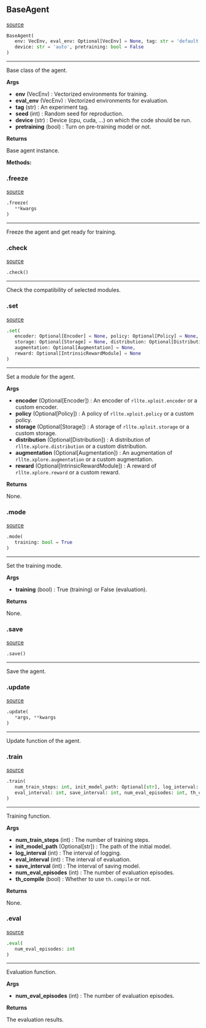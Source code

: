 #


## BaseAgent
[source](https://github.com/RLE-Foundation/rllte/blob/main/rllte/common/prototype/base_agent.py/#L62)
```python 
BaseAgent(
   env: VecEnv, eval_env: Optional[VecEnv] = None, tag: str = 'default', seed: int = 1,
   device: str = 'auto', pretraining: bool = False
)
```


---
Base class of the agent.


**Args**

* **env** (VecEnv) : Vectorized environments for training.
* **eval_env** (VecEnv) : Vectorized environments for evaluation.
* **tag** (str) : An experiment tag.
* **seed** (int) : Random seed for reproduction.
* **device** (str) : Device (cpu, cuda, ...) on which the code should be run.
* **pretraining** (bool) : Turn on pre-training model or not.


**Returns**

Base agent instance.


**Methods:**


### .freeze
[source](https://github.com/RLE-Foundation/rllte/blob/main/rllte/common/prototype/base_agent.py/#L151)
```python
.freeze(
   **kwargs
)
```

---
Freeze the agent and get ready for training.

### .check
[source](https://github.com/RLE-Foundation/rllte/blob/main/rllte/common/prototype/base_agent.py/#L172)
```python
.check()
```

---
Check the compatibility of selected modules.

### .set
[source](https://github.com/RLE-Foundation/rllte/blob/main/rllte/common/prototype/base_agent.py/#L198)
```python
.set(
   encoder: Optional[Encoder] = None, policy: Optional[Policy] = None,
   storage: Optional[Storage] = None, distribution: Optional[Distribution] = None,
   augmentation: Optional[Augmentation] = None,
   reward: Optional[IntrinsicRewardModule] = None
)
```

---
Set a module for the agent.


**Args**

* **encoder** (Optional[Encoder]) : An encoder of `rllte.xploit.encoder` or a custom encoder.
* **policy** (Optional[Policy]) : A policy of `rllte.xploit.policy` or a custom policy.
* **storage** (Optional[Storage]) : A storage of `rllte.xploit.storage` or a custom storage.
* **distribution** (Optional[Distribution]) : A distribution of `rllte.xplore.distribution`
    or a custom distribution.
* **augmentation** (Optional[Augmentation]) : An augmentation of `rllte.xplore.augmentation`
    or a custom augmentation.
* **reward** (Optional[IntrinsicRewardModule]) : A reward of `rllte.xplore.reward` or a custom reward.


**Returns**

None.

### .mode
[source](https://github.com/RLE-Foundation/rllte/blob/main/rllte/common/prototype/base_agent.py/#L238)
```python
.mode(
   training: bool = True
)
```

---
Set the training mode.


**Args**

* **training** (bool) : True (training) or False (evaluation).


**Returns**

None.

### .save
[source](https://github.com/RLE-Foundation/rllte/blob/main/rllte/common/prototype/base_agent.py/#L250)
```python
.save()
```

---
Save the agent.

### .update
[source](https://github.com/RLE-Foundation/rllte/blob/main/rllte/common/prototype/base_agent.py/#L262)
```python
.update(
   *args, **kwargs
)
```

---
Update function of the agent.

### .train
[source](https://github.com/RLE-Foundation/rllte/blob/main/rllte/common/prototype/base_agent.py/#L266)
```python
.train(
   num_train_steps: int, init_model_path: Optional[str], log_interval: int,
   eval_interval: int, save_interval: int, num_eval_episodes: int, th_compile: bool
)
```

---
Training function.


**Args**

* **num_train_steps** (int) : The number of training steps.
* **init_model_path** (Optional[str]) : The path of the initial model.
* **log_interval** (int) : The interval of logging.
* **eval_interval** (int) : The interval of evaluation.
* **save_interval** (int) : The interval of saving model.
* **num_eval_episodes** (int) : The number of evaluation episodes.
* **th_compile** (bool) : Whether to use `th.compile` or not.


**Returns**

None.

### .eval
[source](https://github.com/RLE-Foundation/rllte/blob/main/rllte/common/prototype/base_agent.py/#L292)
```python
.eval(
   num_eval_episodes: int
)
```

---
Evaluation function.


**Args**

* **num_eval_episodes** (int) : The number of evaluation episodes.


**Returns**

The evaluation results.

